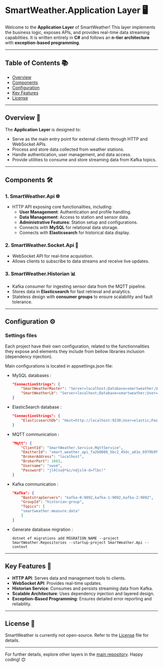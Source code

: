 # SmartWeather.Application Layer 🖥️

Welcome to the **Application Layer** of SmartWeather! This layer implements the business logic, exposes APIs, and provides real-time data streaming capabilities. It is written entirely in **C#** and follows an **n-tier architecture** with **exception-based programming**.

---

## Table of Contents 📚

- [Overview](#overview-)
- [Components](#components-)
- [Configuration](#configuration-)
- [Key Features](#key-features-)
- [License](LICENSE)

---

## Overview 📝

The **Application Layer** is designed to:
- Serve as the main entry point for external clients through HTTP and WebSocket APIs.
- Process and store data collected from weather stations.
- Handle authentication, user management, and data access.
- Provide utilities to consume and store streaming data from Kafka topics.

---

## Components 🛠️

### 1. **SmartWeather.Api** 🌐
- HTTP API exposing core functionalities, including:
  - **User Management**: Authentication and profile handling.
  - **Data Management**: Access to station and sensor data.
  - **Administrative Features**: Station setup and configurations.
  - Connects with **MySQL** for relational data storage.
  - Connects with **Elasticsearch** for historical data display.

### 2. **SmartWeather.Socket.Api** 🔌
- WebSocket API for real-time acquisition.
- Allows clients to subscribe to data streams and receive live updates.

### 3. **SmartWeather.Historian** 📊
- Kafka consumer for ingesting sensor data from the MQTT pipeline.
- Stores data in **Elasticsearch** for fast retrieval and analytics.
- Stateless design with **consumer groups** to ensure scalability and fault tolerance.

---

## Configuration ⚙️

### Settings files

Each project have their own configuration, related to the functionnalities they expose and elements they include from bellow libraries inclusion (dependency injection). 

Main configurations is located in appsettings.json file: 
- MySQL databases : 
    ```json
    "ConnectionStrings": {
        "SmartWeatherMaster": "Server=localhost;Database=smartweather;User=root;Password=rootpassword;Port=3306;SslMode=none;",
        "SmartWeatherLb": "Server=localhost;Database=smartweather;User=root;Password=rootpassword;Port=3307;SslMode=none;",
    }
    ```
- ElasticSearch database : 
    ```json
    "ConnectionStrings": {
        "ElasticsearchDb": "Host=http://localhost:9230;User=elastic;Password=elasticpassword"
    }
    ```
- MQTT communication : 
    ```json
    "Mqtt": {
        "ClientId": "SmartWeather.Service.MqttService",
        "EmitterId": "smart_weather_api_fa2b0808_5bc2_45dc_a81e_6979b9f4ef64",
        "BrokerAddress": "localhost",
        "BrokerPort": 1883,
        "Username": "swsm",
        "Password": "jl4[sv@*&c/ndjsl4-d=flbc!"
    }
    ```
- Kafka communication : 
    ```json
    "Kafka": {
        "BootstrapServers": "kafka-0:9092,kafka-1:9092,kafka-2:9092",
        "GroupId": "historian-group",
        "Topics": [
        "smartweather.measure.data"
        ]
    }
    ```
- Generate database migration : 
    ```
    dotnet ef migrations add MIGRATION_NAME --project SmartWeather.Repositories --startup-project SmartWeather.Api --context
    ```
---

## Key Features 🌟

- **HTTP API**: Serves data and management tools to clients.
- **WebSocket API**: Provides real-time updates.
- **Historian Service**: Consumes and persists streaming data from Kafka.
- **Scalable Architecture**: Uses dependency injection and layered design.
- **Exception-Based Programming**: Ensures detailed error reporting and reliability.

---

## License 📜

SmartWeather is currently not open-source. Refer to the [License](../LICENSE) file for details.

---

For further details, explore other layers in the [main repository](../README.md). Happy coding! 😊

